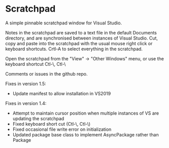 # Scratchpad
A simple pinnable scratchpad window for Visual Studio.  

Notes in the scratchpad are saved to a text file in the default Documents directory, and are synchronised between instances of Visual Studio. Cut, copy and paste into the scratchpad with the usual mouse right click or keyboard shortcuts.  Crtl-A to select everything in the scratchpad.

Open the scratchpad from the "View" -> "Other Windows" menu, or use the keyboard shortcut Ctl-\\, Ctl-\\

Comments or issues in the github repo.

Fixes in version 1.5:

* Update manifest to allow installation in VS2019

Fixes in version 1.4:

* Attempt to maintain cursor position when multiple instances of VS are updating the scratchpad
* Fixed keyboard short cut (Ctl-\\, Ctl-\\)
* Fixed occasional file write error on initialization
* Updated package base class to implement AsyncPackage rather than Package
